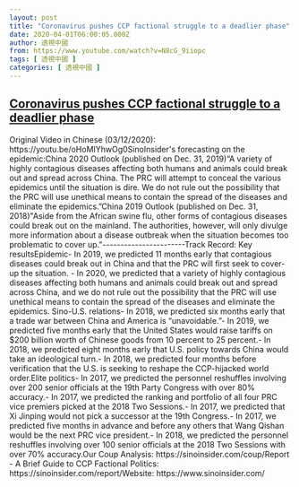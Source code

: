 ```yaml
---
layout: post
title: "Coronavirus pushes CCP factional struggle to a deadlier phase"
date: 2020-04-01T06:00:05.000Z
author: 透視中國
from: https://www.youtube.com/watch?v=N8cG_9iiopc
tags: [ 透視中國 ]
categories: [ 透視中國 ]
---
```

<!--1585720805000-->
[Coronavirus pushes CCP factional struggle to a deadlier phase](https://www.youtube.com/watch?v=N8cG_9iiopc)
------

<div>
Original Video in Chinese (03/12/2020): https://youtu.be/oHoMIYhwOg0SinoInsider's forecasting on the epidemic:China 2020 Outlook (published on Dec. 31, 2019)“A variety of highly contagious diseases affecting both humans and animals could break out and spread across China. The PRC will attempt to conceal the various epidemics until the situation is dire. We do not rule out the possibility that the PRC will use unethical means to contain the spread of the diseases and eliminate the epidemics.”China 2019 Outlook (published on Dec. 31, 2018)"Aside from the African swine flu, other forms of contagious diseases could break out on the mainland. The authorities, however, will only divulge more information about a disease outbreak when the situation becomes too problematic to cover up."-----------------------Track Record: Key resultsEpidemic- In 2019, we predicted 11 months early that contagious diseases could break out in China and that the PRC will first seek to cover-up the situation. - In 2020, we predicted that a variety of highly contagious diseases affecting both humans and animals could break out and spread across China, and we do not rule out the possibility that the PRC will use unethical means to contain the spread of the diseases and eliminate the epidemics. Sino-U.S. relations- In 2018, we predicted six months early that a trade war between China and America is “unavoidable.”- In 2019, we predicted five months early that the United States would raise tariffs on $200 billion worth of Chinese goods from 10 percent to 25 percent.- In 2018, we predicted eight months early that U.S. policy towards China would take an ideological turn.- In 2018, we predicted four months before verification that the U.S. is seeking to reshape the CCP-hijacked world order.Elite politics- In 2017, we predicted the personnel reshuffles involving over 200 senior officials at the 19th Party Congress with over 80% accuracy.- In 2017, we predicted the ranking and portfolio of all four PRC vice premiers picked at the 2018 Two Sessions.- In 2017, we predicted that Xi Jinping would not pick a successor at the 19th Congress.- In 2017, we predicted five months in advance and before any others that Wang Qishan would be the next PRC vice president.- In 2018, we predicted the personnel reshuffles involving over 100 senior officials at the 2018 Two Sessions with over 70% accuracy.Our Coup Analysis: https://sinoinsider.com/coup/Report - A Brief Guide to CCP Factional Politics: https://sinoinsider.com/report/Website: https://www.sinoinsider.com/
</div>
